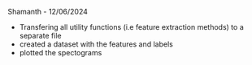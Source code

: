 Shamanth - 12/06/2024
* Transfering all utility functions (i.e feature extraction methods) to a separate file
* created a dataset with the features and labels
* plotted the spectograms
